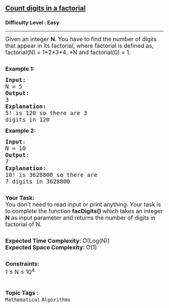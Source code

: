 <h2><a href="https://practice.geeksforgeeks.org/problems/count-digits-in-a-factorial3957/1">Count digits in a factorial</a></h2><h3>Difficulty Level : Easy</h3><hr><div class="problems_problem_content__Xm_eO"><p><span style="font-size:18px">Given an integer <strong>N</strong>. You have to find the number of digits that appear in its factorial, where factorial is defined as, factorial(N) = 1*2*3*4..*N and factorial(0) = 1.</span><br>
&nbsp;</p>

<p><strong><span style="font-size:18px">Example 1:</span></strong></p>

<pre><span style="font-size:18px"><strong>Input:</strong>
</span><span style="font-size:20px"><span style="font-size:18px">N = 5
<strong>Output:
</strong>3<strong>
Explanation:
</strong>5! is 120 so there are 3
digits in 120</span>
</span></pre>

<p><span style="font-size:18px"><strong>Example 2:</strong></span></p>

<pre><span style="font-size:18px"><strong>Input</strong>:
N = 10
<strong>Output</strong>:
7
<strong>Explanation:
</strong></span><span style="font-size:20px"><span style="font-size:18px">10! is </span></span><span style="font-size:18px">3628800</span><span style="font-size:20px"><span style="font-size:18px"> so there are</span></span><span style="font-size:20px"><span style="font-size:18px">
7 digits in </span></span><span style="font-size:18px">3628800
</span></pre>

<p><br>
<span style="font-size:18px"><strong>Your Task: </strong></span><br>
<span style="font-size:18px">You don't need to read input or print anything. Your task is to complete the function <strong>facDigits() </strong>which takes an integer <strong>N</strong> as input parameter and returns the number of digits in factorial of N.</span><br>
&nbsp;</p>

<p><span style="font-size:18px"><strong>Expected Time Complexity: </strong>O(Log(N))<br>
<strong>Expected Space Complexity: </strong>O(1)</span><br>
&nbsp;</p>

<p><span style="font-size:18px"><strong>Constraints:</strong><br>
1 ≤ N ≤ 10<sup>4</sup></span></p>
</div><br><p><span style=font-size:18px><strong>Topic Tags : </strong><br><code>Mathematical</code>&nbsp;<code>Algorithms</code>&nbsp;